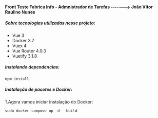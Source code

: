 #### Front Teste Fabrica Info - Admnistrador de Tarefas -------> João Vitor Raulino Nunes

##### Sobre tecnologias utilizadas nesse projeto:
- Vue 3
- Docker 3.7
- Vuex 4
- Vue Router 4.0.3
- Vuetify 3.1.8

##### Instalando dependencias:
```
npm install
```
##### Instalação de pacotes e Docker:

1.Agora vamos iniciar instalação do Docker:
```
sudo docker-compose up -d --build
```
